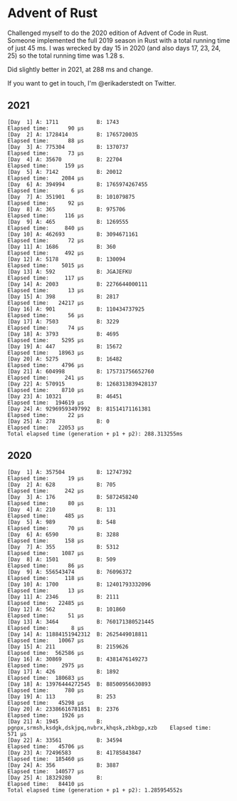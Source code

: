 # Advent of Rust

Challenged myself to do the 2020 edition of Advent of Code in Rust. Someone implemented the full 2019 season in Rust with a total running time of just 45 ms. I was wrecked by day 15 in 2020 (and also days 17, 23, 24, 25) so the total running time was 1.28 s. 

Did slightly better in 2021, at 288 ms and change.

If you want to get in touch, I'm @erikaderstedt on Twitter.

## 2021
    [Day  1] A: 1711            B: 1743                                               Elapsed time:      90 µs
    [Day  2] A: 1728414         B: 1765720035                                         Elapsed time:      88 µs
    [Day  3] A: 775304          B: 1370737                                            Elapsed time:      73 µs
    [Day  4] A: 35670           B: 22704                                              Elapsed time:     159 µs
    [Day  5] A: 7142            B: 20012                                              Elapsed time:    2084 µs
    [Day  6] A: 394994          B: 1765974267455                                      Elapsed time:       6 µs
    [Day  7] A: 351901          B: 101079875                                          Elapsed time:      92 µs
    [Day  8] A: 365             B: 975706                                             Elapsed time:     116 µs
    [Day  9] A: 465             B: 1269555                                            Elapsed time:     840 µs
    [Day 10] A: 462693          B: 3094671161                                         Elapsed time:      72 µs
    [Day 11] A: 1686            B: 360                                                Elapsed time:     492 µs
    [Day 12] A: 5178            B: 130094                                             Elapsed time:    5015 µs
    [Day 13] A: 592             B: JGAJEFKU                                           Elapsed time:     117 µs
    [Day 14] A: 2003            B: 2276644000111                                      Elapsed time:      13 µs
    [Day 15] A: 398             B: 2817                                               Elapsed time:   24217 µs
    [Day 16] A: 901             B: 110434737925                                       Elapsed time:      56 µs
    [Day 17] A: 7503            B: 3229                                               Elapsed time:      74 µs
    [Day 18] A: 3793            B: 4695                                               Elapsed time:    5295 µs
    [Day 19] A: 447             B: 15672                                              Elapsed time:   18963 µs
    [Day 20] A: 5275            B: 16482                                              Elapsed time:    4796 µs
    [Day 21] A: 604998          B: 175731756652760                                    Elapsed time:     241 µs
    [Day 22] A: 570915          B: 1268313839428137                                   Elapsed time:    8710 µs
    [Day 23] A: 10321           B: 46451                                              Elapsed time:  194619 µs
    [Day 24] A: 92969593497992  B: 81514171161381                                     Elapsed time:      22 µs
    [Day 25] A: 278             B: 0                                                  Elapsed time:   22053 µs
    Total elapsed time (generation + p1 + p2): 288.313255ms

## 2020
    [Day  1] A: 357504          B: 12747392                                           Elapsed time:      19 µs
    [Day  2] A: 628             B: 705                                                Elapsed time:     242 µs
    [Day  3] A: 176             B: 5872458240                                         Elapsed time:      80 µs
    [Day  4] A: 210             B: 131                                                Elapsed time:     485 µs
    [Day  5] A: 989             B: 548                                                Elapsed time:      70 µs
    [Day  6] A: 6590            B: 3288                                               Elapsed time:     158 µs
    [Day  7] A: 355             B: 5312                                               Elapsed time:    1087 µs
    [Day  8] A: 1501            B: 509                                                Elapsed time:      86 µs
    [Day  9] A: 556543474       B: 76096372                                           Elapsed time:     118 µs
    [Day 10] A: 1700            B: 12401793332096                                     Elapsed time:      13 µs
    [Day 11] A: 2346            B: 2111                                               Elapsed time:   22485 µs
    [Day 12] A: 562             B: 101860                                             Elapsed time:      51 µs
    [Day 13] A: 3464            B: 760171380521445                                    Elapsed time:       8 µs
    [Day 14] A: 11884151942312  B: 2625449018811                                      Elapsed time:   10067 µs
    [Day 15] A: 211             B: 2159626                                            Elapsed time:  562586 µs
    [Day 16] A: 30869           B: 4381476149273                                      Elapsed time:    2975 µs
    [Day 17] A: 426             B: 1892                                               Elapsed time:  180683 µs
    [Day 18] A: 13976444272545  B: 88500956630893                                     Elapsed time:     780 µs
    [Day 19] A: 113             B: 253                                                Elapsed time:   45298 µs
    [Day 20] A: 23386616781851  B: 2376                                               Elapsed time:    1926 µs
    [Day 21] A: 1945            B: pgnpx,srmsh,ksdgk,dskjpq,nvbrx,khqsk,zbkbgp,xzb    Elapsed time:     571 µs
    [Day 22] A: 33561           B: 34594                                              Elapsed time:   45706 µs
    [Day 23] A: 72496583        B: 41785843847                                        Elapsed time:  185460 µs
    [Day 24] A: 356             B: 3887                                               Elapsed time:  140577 µs
    [Day 25] A: 18329280        B:                                                    Elapsed time:   84410 µs
    Total elapsed time (generation + p1 + p2): 1.285954552s
